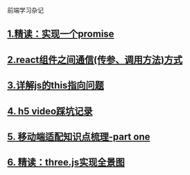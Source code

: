 前端学习杂记
## [1.精读：实现一个promise](https://github.com/wenjinhua/my-blog/issues/1)
## [2.react组件之间通信(传参、调用方法)方式](https://github.com/wenjinhua/my-blog/issues/2)
## [3.详解js的this指向问题](https://github.com/wenjinhua/my-blog/issues/3)
## [4. h5 video踩坑记录](https://github.com/wenjinhua/my-blog/issues/4)
## [5. 移动端适配知识点梳理-part one](https://github.com/wenjinhua/my-blog/issues/5)
## [6. 精读：three.js实现全景图](https://github.com/wenjinhua/my-blog/issues/6)
